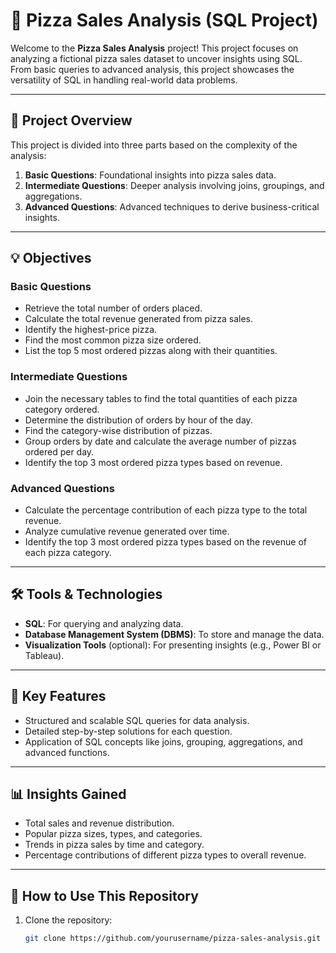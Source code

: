 # 🍕 Pizza Sales Analysis (SQL Project)

Welcome to the **Pizza Sales Analysis** project! 
This project focuses on analyzing a fictional pizza sales dataset to uncover insights using SQL. From basic queries to advanced analysis, this project showcases the versatility of SQL in handling real-world data problems.

---

## 📌 **Project Overview**
This project is divided into three parts based on the complexity of the analysis:

1. **Basic Questions**: Foundational insights into pizza sales data.
2. **Intermediate Questions**: Deeper analysis involving joins, groupings, and aggregations.
3. **Advanced Questions**: Advanced techniques to derive business-critical insights.

---

## 💡 **Objectives**

### **Basic Questions**
- Retrieve the total number of orders placed.
- Calculate the total revenue generated from pizza sales.
- Identify the highest-price pizza.
- Find the most common pizza size ordered.
- List the top 5 most ordered pizzas along with their quantities.

### **Intermediate Questions**
- Join the necessary tables to find the total quantities of each pizza category ordered.
- Determine the distribution of orders by hour of the day.
- Find the category-wise distribution of pizzas.
- Group orders by date and calculate the average number of pizzas ordered per day.
- Identify the top 3 most ordered pizza types based on revenue.

### **Advanced Questions**
- Calculate the percentage contribution of each pizza type to the total revenue.
- Analyze cumulative revenue generated over time.
- Identify the top 3 most ordered pizza types based on the revenue of each pizza category.

---

## 🛠️ **Tools & Technologies**
- **SQL**: For querying and analyzing data.
- **Database Management System (DBMS)**: To store and manage the data.
- **Visualization Tools** (optional): For presenting insights (e.g., Power BI or Tableau).

---

## 🚀 **Key Features**
- Structured and scalable SQL queries for data analysis.
- Detailed step-by-step solutions for each question.
- Application of SQL concepts like joins, grouping, aggregations, and advanced functions.

---

## 📊 **Insights Gained**
- Total sales and revenue distribution.
- Popular pizza sizes, types, and categories.
- Trends in pizza sales by time and category.
- Percentage contributions of different pizza types to overall revenue.

---

## 💾 **How to Use This Repository**
1. Clone the repository:
   ```bash
   git clone https://github.com/yourusername/pizza-sales-analysis.git
